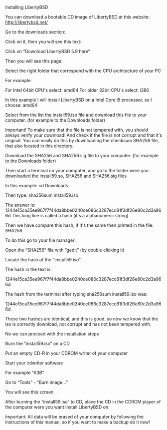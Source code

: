 Installing LibertyBSD

You can download a bootable CD image of LibertyBSD at this website:
http://libertybsd.net/



Go to the downloads section:


Click on it, then you will see this text:








Click on “Download LibertyBSD 5.9 here”



Then you will see this page:


Select the right folder that correspond with the CPU architecture of your PC

For example:

For Intel 64bit CPU's select:	amd64
For older 32bit CPU's select:	i386

In this example I will install LibertyBSD on a Intel Core i5 processor, so I choose: amd64 




Select from the list the install59.iso file 
and download this file to your computer. (for example to the Downloads folder)

Important!
To make sure that the file is not tempered with, you should always verify your download! And check if the file is not corrupt and that it's original.
You can easily do this by downloading the checksum SHA256 file, that also located in this directory.



Download the SHA256 and SHA256.sig file to your computer. 
(for example to the Downloads folder)


Then start a terminal on your computer, and go to the folder were you downloaded
the install59.so, SHA256 and SHA256.sig files

In this example:   cd Downloads






Then type:  sha256sum install59.iso



The answer is:
1244e15ca35ee967f7f44da8bbe0240ce086c3287ecc81f3df26e80c2d3a966d
This long line is called a hash (it's a alphanumeric string)



Then we have compare this hash, if it's the same then printed in the file:
SHA256




To do this go to your file manager:






Open the “SHA256” file with “gedit” (by double clicking it)



Locate the hash of the “install59.iso”



The hash in the text is:

1244e15ca35ee967f7f44da8bbe0240ce086c3287ecc81f3df26e80c2d3a966d

The hash from the terminal after typing sha256sum install59.iso was:

1244e15ca35ee967f7f44da8bbe0240ce086c3287ecc81f3df26e80c2d3a966d


These two hashes are identical, and this is good, so now we know that the iso
is correctly download, not corrupt and has not been tempered with.

No we can proceed with the installation steps












Burn the “install59.iso” on a CD

Put an empty CD-R in your CDROM writer of your computer

Start your cdwriter software

For example “K3B”








Go to “Tools” - “Burn image...” 





You will see this screen






















After burning the “install59.iso” to CD, place the CD in the CDROM player of the computer were you want install LibertyBSD on.

Important:
All data will be erased of your computer by following the instructions of this manual, so if you want to make a backup do it now!
